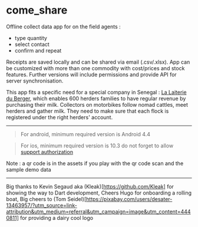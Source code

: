 # come_share

Offline collect data app for on the field agents :

- type quantity
- select contact 
- confirm and repeat

Receipts are saved locally and can be shared via email (.csv/.xlsx).
App can be customized with more than one commodity with cost/prices and stock features.
Further versions will include permissions and provide API for server synchronisation.

This app fits a specific need for a special company in Senegal : [La Laiterie du Berger](https://www.gca-foundation.org/en/organisation/laiterie-du-berger/), which enables 600 herders families to have regular revenue by purchasing their milk. Collectors on motorbikes follow nomad cattles, meet herders and gather milk. They need to make sure that each flock is registered under the right herders' account.

***

> For android, minimum required version is Android 4.4

> For ios, minimum required version is 10.3
> do not forget to allow [support authorization](https://support.apple.com/fr-fr/HT204460#:~:text=Vous%20pouvez%20ignorer%20ce%20message,Gestion%20des%20profils%20et%20périphériques.)


Note : a qr code is in the assets if you play with the qr code scan and the sample demo data

***

Big thanks to Kevin Segaud aka (Kleak)[https://github.com/Kleak] for showing the way to Dart development,
Cheers Hugo for onboarding a rolling boat,
Big cheers to (Tom Seidel)[https://pixabay.com/users/desater-13463957/?utm_source=link-attribution&utm_medium=referral&utm_campaign=image&utm_content=4440811] for providing a dairy cool logo 
